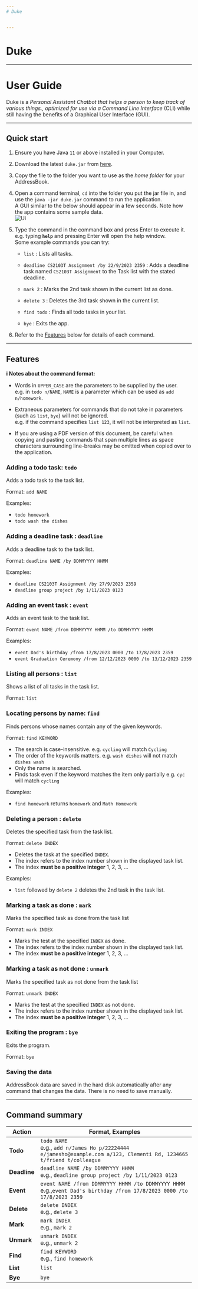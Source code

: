 ```yaml
---
# Duke


---
```

# Duke
---
# User Guide
Duke is a *Personal Assistant Chatbot that helps a person to keep track of various things., optimized for use via a Command Line Interface* (CLI) while still having the benefits of a Graphical User Interface (GUI).

--------------------------------------------------------------------------------------------------------------------

## Quick start

1. Ensure you have Java `11` or above installed in your Computer.

2. Download the latest `duke.jar` from [here](https://github.com/wqseemingly/ip/releases).

3. Copy the file to the folder you want to use as the _home folder_ for your AddressBook.

4. Open a command terminal, `cd` into the folder you put the jar file in, and use the `java -jar duke.jar` command to run the application.<br>
   A GUI similar to the below should appear in a few seconds. Note how the app contains some sample data.<br>
   ![Ui](Ui.png)

5. Type the command in the command box and press Enter to execute it. e.g. typing **`help`** and pressing Enter will open the help window.<br>
   Some example commands you can try:

    * `list` : Lists all tasks.

    * `deadline CS2103T Assignment /by 22/9/2023 2359` : Adds a deadline task named `CS2103T Assignment` to the Task list with the stated deadline.

    * `mark 2` : Marks the 2nd task shown in the current list as done.

    * `delete 3` : Deletes the 3rd task shown in the current list.

    * `find todo` : Finds all todo tasks in your list.

    * `bye` : Exits the app.

6. Refer to the [Features](#features) below for details of each command.

--------------------------------------------------------------------------------------------------------------------

## Features

<div markdown="block" class="alert alert-info">

**:information_source: Notes about the command format:**<br>

* Words in `UPPER_CASE` are the parameters to be supplied by the user.<br>
  e.g. in `todo n/NAME`, `NAME` is a parameter which can be used as `add n/homework`.

* Extraneous parameters for commands that do not take in parameters (such as `list`, `bye`) will  not be ignored.<br>
  e.g. if the command specifies `list 123`, it will not be interpreted as `list`.

* If you are using a PDF version of this document, be careful when copying and pasting commands that span multiple lines as space characters surrounding line-breaks may be omitted when copied over to the application.
</div>

### Adding a todo task: `todo`

Adds a todo task to the task list.

Format: `add NAME`

Examples:
* `todo homework`
* `todo wash the dishes`

### Adding a deadline task : `deadline`

Adds a deadline task to the task list.

Format: `deadline NAME /by DDMMYYYY HHMM`

Examples:
*  `deadline CS2103T Assignment /by 27/9/2023 2359`
*  `deadline group project /by 1/11/2023 0123`

### Adding an event task : `event`

Adds an event task to the task list.

Format: `event NAME /from DDMMYYYY HHMM /to DDMMYYYY HHMM`

Examples:
*  `event Dad's birthday /from 17/8/2023 0000 /to 17/8/2023 2359`
*  `event Graduation Ceremony /from 12/12/2023 0000 /to 13/12/2023 2359`

### Listing all persons : `list`

Shows a list of all tasks in the task list.

Format: `list`

### Locating persons by name: `find`

Finds persons whose names contain any of the given keywords.

Format: `find KEYWORD`

* The search is case-insensitive. e.g. `cycling` will match `Cycling`
* The order of the keywords matters. e.g. `wash dishes` will not match `dishes wash`
* Only the name is searched.
* Finds task even if the keyword matches the item only partially e.g. `cyc` will match `cycling`

Examples:
* `find homework` returns `homework` and `Math Homework`

### Deleting a person : `delete`

Deletes the specified task from the task list.

Format: `delete INDEX`

* Deletes the task at the specified `INDEX`.
* The index refers to the index number shown in the displayed task list.
* The index **must be a positive integer** 1, 2, 3, …​

Examples:
* `list` followed by `delete 2` deletes the 2nd task in the task list.

### Marking a task as done : `mark`

Marks the specified task as done from the task list

Format: `mark INDEX`

* Marks the test at the specified `INDEX` as done.
* The index refers to the index number shown in the displayed task list.
* The index **must be a positive integer** 1, 2, 3, …​

### Marking a task as not done : `unmark`

Marks the specified task as not done from the task list

Format: `unmark INDEX`

* Marks the test at the specified `INDEX` as not done.
* The index refers to the index number shown in the displayed task list.
* The index **must be a positive integer** 1, 2, 3, …​

### Exiting the program : `bye`

Exits the program.

Format: `bye`

### Saving the data

AddressBook data are saved in the hard disk automatically after any command that changes the data. There is no need to save manually.

--------------------------------------------------------------------------------------------------------------------
## Command summary

| Action       | Format, Examples                                                                                                           |
|--------------|----------------------------------------------------------------------------------------------------------------------------|
| **Todo**     | `todo NAME` <br> e.g., `add n/James Ho p/22224444 e/jamesho@example.com a/123, Clementi Rd, 1234665 t/friend t/colleague`  |
| **Deadline** | `deadline NAME /by DDMMYYYY HHMM`<br> e.g., `deadline group project /by 1/11/2023 0123`                                    |
| **Event**    | `event NAME /from DDMMYYYY HHMM /to DDMMYYYY HHMM`<br> e.g.,`event Dad's birthday /from 17/8/2023 0000 /to 17/8/2023 2359` |
| **Delete**   | `delete INDEX`<br> e.g., `delete 3`                                                                                        |
| **Mark**     | `mark INDEX`<br> e.g., `mark 2`                                                                                            |
| **Unmark**   | `unmark INDEX`<br> e.g., `unmark 2`                                                                                        |
| **Find**     | `find KEYWORD`<br> e.g., `find homework`                                                                                   |
| **List**     | `list`                                                                                                                     |
| **Bye**      | `bye`                                                                                                                      |
